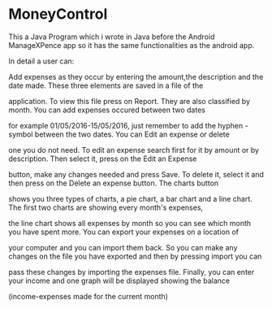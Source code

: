 # MoneyControl

This a Java Program which i wrote in Java before the Android ManageXPence app so it has the same functionalities as the android app.

In detail a user can: 

Add expenses as they occur by entering the amount,the description and the date made. These three elements are saved in a file of the 

application. To view this file press on Report. They are also classified by month. You can add expenses occured between two dates 

for example 01/05/2016-15/05/2016, just remember to add the hyphen - symbol between the two dates. You can Edit an expense or delete 

one you do not need. To edit an expense search first for it by amount or by description. Then select it, press on the Edit an Expense 

button, make any changes needed and press Save. To delete it, select it and then press on the Delete an expense button. The charts button 

shows you three types of charts, a pie chart, a bar chart and a line chart. The first two charts are showing every month's expenses, 

the line chart shows all expenses by month so you can see which month you have spent more. You can export your expenses on a location of 

your computer and you can import them back. So you can make any changes on the file you have exported and then by pressing import you can

pass these changes by importing the expenses file. Finally, you can enter your income and one graph will be displayed showing the balance 

(income-expenses made for the current month)
